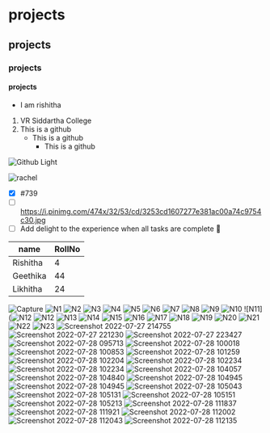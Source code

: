 # projects
## projects
### projects
#### projects
* I am rishitha
1. VR Siddartha College
1. This is a github
   * This is a github
     * This is a github

![Github Light](https://encrypted-tbn0.gstatic.com/images?q=tbn:ANd9GcRhvFZu8-OiiVR5YJRvOpKB8fQDaGqpN8uNB0FZfbsxtYIqKeSa8PhPqOWXwtlzux7_gXI&usqp=CAU)

![rachel](https://media.giphy.com/media/w5M9QgelugIJG/giphy.gif)
- [x] #739
- [ ] https://i.pinimg.com/474x/32/53/cd/3253cd1607277e381ac00a74c9754c30.jpg
- [ ] Add delight to the experience when all tasks are complete :tada:

name|RollNo
----|------
Rishitha|4
Geethika|44
Likhitha|24
![Capture](https://user-images.githubusercontent.com/94949392/176199950-7e6461e8-3cba-454d-957c-b075219b542d.PNG)
![N1](https://user-images.githubusercontent.com/94949392/173862911-75f3e228-362f-478b-b07e-fd0f74edbc20.png)
![N2](https://user-images.githubusercontent.com/94949392/173864761-17ed792f-91a0-4a09-a95a-c869e19831ca.png)
![N3](https://user-images.githubusercontent.com/94949392/173864826-5ddda47a-57cc-4f71-b4c2-cdb1096b431d.png)
![N4](https://user-images.githubusercontent.com/94949392/173867922-b848a4dc-c99b-4388-89d3-376b673a0020.png)
![N5](https://user-images.githubusercontent.com/94949392/173868880-fe911319-47f2-4863-b179-ebeab5877716.png)
![N6](https://user-images.githubusercontent.com/94949392/173871562-02048746-408d-48e8-b1a7-20dae758af15.png)
![N7](https://user-images.githubusercontent.com/94949392/173875955-243201c6-9461-4b2d-9c30-c6efb0a35aa6.png)
![N8](https://user-images.githubusercontent.com/94949392/173877113-32f293e4-a768-4f12-aa16-2acf7ee53170.png)
![N9](https://user-images.githubusercontent.com/94949392/173878491-74a91600-f8d2-4afb-9c8c-f35f8c012702.png)
![N10](https://user-images.githubusercontent.com/94949392/173883815-a49cf57b-21ac-4d76-8250-d2557bd5847a.png)
![N11](![N12](https://user-images.githubusercontent.com/94949392/173885735-8c318cdb-2357-4016-a1c4-228351fe9ba9.png)
![N12](https://user-images.githubusercontent.com/94949392/173885780-cfab8feb-9a1a-4fc5-87c3-22d2503c6938.png)
![N13](https://user-images.githubusercontent.com/94949392/173886949-f473cb7d-d7c0-4568-b18e-dc57ecdd8527.png)
![N14](https://user-images.githubusercontent.com/94949392/173886979-8e586579-efa0-43f7-b40c-e92878837ff5.png)
![N15](https://user-images.githubusercontent.com/94949392/173893356-4cac22cc-6852-490d-b054-8656d42f9c62.png)
![N16](https://user-images.githubusercontent.com/94949392/173893855-2e96c9a8-f299-464d-b08f-544eb44d63c6.png)
![N17](https://user-images.githubusercontent.com/94949392/173895308-6c0a6edf-31ea-4aea-9eea-b660c271e24b.png)
![N18](https://user-images.githubusercontent.com/94949392/173895326-81143df7-80be-4336-b1ac-0ce1bfc05de5.png)
![N19](https://user-images.githubusercontent.com/94949392/176180196-df6a571f-1569-4ed6-875c-51bd822f9abb.png)
![N20](https://user-images.githubusercontent.com/94949392/176192166-fecb9ee1-a1e4-4be6-944b-dd9e881bce74.png)
![N21](https://user-images.githubusercontent.com/94949392/176195657-5ca8d36a-ed5a-4498-a957-56b648a77990.png)
![N22](https://user-images.githubusercontent.com/94949392/176196773-515c9bf7-e038-493c-86dd-95bff2c7b373.png)
![N23](https://user-images.githubusercontent.com/94949392/176197575-4f665cbf-a2ef-4be4-9e97-b8dd2ce947ef.png)
![Screenshot 2022-07-27 214755](https://user-images.githubusercontent.com/94949392/181298412-ca64bfaf-4b0b-40a1-b43e-65387534deb5.png)
![Screenshot 2022-07-27 221230](https://user-images.githubusercontent.com/94949392/181305178-b4b6140c-cfca-489a-b4a3-e50b616f4f4e.png)
![Screenshot 2022-07-27 223427](https://user-images.githubusercontent.com/94949392/181307126-ae6408a0-6124-4b19-9791-8f9be4d9618c.png)
![Screenshot 2022-07-28 095713](https://user-images.githubusercontent.com/94949392/181420484-bb146929-3ad1-4195-9117-63c55ad5c59f.png)
![Screenshot 2022-07-28 100018](https://user-images.githubusercontent.com/94949392/181420855-6dcfc364-777e-46a9-9541-7430e78a0b45.png)
![Screenshot 2022-07-28 100853](https://user-images.githubusercontent.com/94949392/181423472-4495b725-14f9-4754-9f63-109fcca0afd2.png)
![Screenshot 2022-07-28 101259](https://user-images.githubusercontent.com/94949392/181423480-f8132ecb-632a-4553-a9a5-49f0dfe8369c.png)
![Screenshot 2022-07-28 102204](https://user-images.githubusercontent.com/94949392/181423485-3215e16b-d316-4a52-b3d2-893fb1900f42.png)
![Screenshot 2022-07-28 102234](https://user-images.githubusercontent.com/94949392/181423494-8079e8c2-1842-4bce-801d-53e326a6410e.png)
![Screenshot 2022-07-28 102234](https://user-images.githubusercontent.com/94949392/181425875-89d5df2d-db33-49eb-b8fd-f07ed2b2159c.png)
![Screenshot 2022-07-28 104057](https://user-images.githubusercontent.com/94949392/181425880-29cacbfd-d572-4aee-a24c-e28955cfceda.png)
![Screenshot 2022-07-28 104840](https://user-images.githubusercontent.com/94949392/181427902-f4ff44a8-2161-480e-b057-500b7b72883f.png)
![Screenshot 2022-07-28 104945](https://user-images.githubusercontent.com/94949392/181427909-e5d95c61-c198-43ad-a695-68b1ef522997.png)
![Screenshot 2022-07-28 104945](https://user-images.githubusercontent.com/94949392/181427930-9bcfd494-a112-416a-94b9-fa786cc0cff7.png)
![Screenshot 2022-07-28 105043](https://user-images.githubusercontent.com/94949392/181428079-d24700ec-3176-4b00-8004-8220d8e1de7f.png)
![Screenshot 2022-07-28 105131](https://user-images.githubusercontent.com/94949392/181428084-249ef965-7a12-4c6c-b8ac-191de8d3e66d.png)
![Screenshot 2022-07-28 105151](https://user-images.githubusercontent.com/94949392/181428093-dd1a5724-92c2-4f66-852d-db79d3c08dfe.png)
![Screenshot 2022-07-28 105213](https://user-images.githubusercontent.com/94949392/181428102-76707712-badb-4cfc-908d-df4e5e4e55ec.png)
![Screenshot 2022-07-28 111837](https://user-images.githubusercontent.com/94949392/181432070-a9ace8b7-6b28-46ac-922b-41798c81f337.png)
![Screenshot 2022-07-28 111921](https://user-images.githubusercontent.com/94949392/181432079-4192bb54-dfe3-4681-8196-b2637cc80c84.png)
![Screenshot 2022-07-28 112002](https://user-images.githubusercontent.com/94949392/181432089-93e79661-c2d6-4a23-90a9-e5d4028a9bbd.png)
![Screenshot 2022-07-28 112043](https://user-images.githubusercontent.com/94949392/181432097-32dcafb3-4baf-4268-a4b4-4ff31c4cc289.png)
![Screenshot 2022-07-28 112135](https://user-images.githubusercontent.com/94949392/181432103-e1459119-b09f-46eb-9394-0ce89d9fd949.png)

